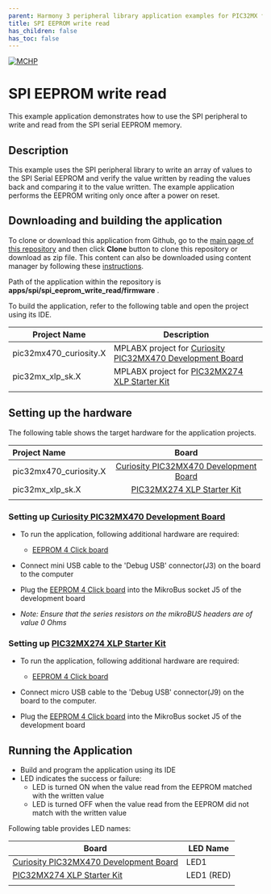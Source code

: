 ```yaml
---
parent: Harmony 3 peripheral library application examples for PIC32MX family
title: SPI EEPROM write read 
has_children: false
has_toc: false
---
```


[![MCHP](https://www.microchip.com/ResourcePackages/Microchip/assets/dist/images/logo.png)](https://www.microchip.com)

# SPI EEPROM write read

This example application demonstrates how to use the SPI peripheral to write and read from the SPI serial EEPROM memory.

## Description

This example uses the SPI peripheral library to write an array of values to the SPI Serial EEPROM and verify the value written by reading the values back and comparing it to the value written. The example application performs the EEPROM writing only once after a power on reset.

## Downloading and building the application

To clone or download this application from Github, go to the [main page of this repository](https://github.com/Microchip-MPLAB-Harmony/csp_apps_pic32mx) and then click **Clone** button to clone this repository or download as zip file.
This content can also be downloaded using content manager by following these [instructions](https://github.com/Microchip-MPLAB-Harmony/contentmanager/wiki).

Path of the application within the repository is **apps/spi/spi_eeprom_write_read/firmware** .

To build the application, refer to the following table and open the project using its IDE.

| Project Name      | Description                                    |
| ----------------- | ---------------------------------------------- |
| pic32mx470_curiosity.X | MPLABX project for [Curiosity PIC32MX470 Development Board](https://www.microchip.com/Developmenttools/ProductDetails/dm320103) |
| pic32mx_xlp_sk.X | MPLABX project for [PIC32MX274 XLP Starter Kit](https://www.microchip.com/DevelopmentTools/ProductDetails/DM320105) |
|||

## Setting up the hardware

The following table shows the target hardware for the application projects.

| Project Name| Board|
|:---------|:---------:|
| pic32mx470_curiosity.X | [Curiosity PIC32MX470 Development Board](https://www.microchip.com/Developmenttools/ProductDetails/dm320103) |
| pic32mx_xlp_sk.X | [PIC32MX274 XLP Starter Kit](https://www.microchip.com/DevelopmentTools/ProductDetails/DM320105) |
|||

### Setting up [Curiosity PIC32MX470 Development Board](https://www.microchip.com/Developmenttools/ProductDetails/dm320103)

- To run the application, following additional hardware are required:
  - [EEPROM 4 Click board](https://www.mikroe.com/eeprom-4-click)

- Connect mini USB cable to the 'Debug USB' connector(J3) on the board to the computer
- Plug the [EEPROM 4 Click board](https://www.mikroe.com/eeprom-4-click) into the MikroBus socket J5 of the development board
- *Note: Ensure that the series resistors on the mikroBUS headers are of value 0 Ohms*

### Setting up [PIC32MX274 XLP Starter Kit](https://www.microchip.com/DevelopmentTools/ProductDetails/DM320105)

- To run the application, following additional hardware are required:
  - [EEPROM 4 Click board](https://www.mikroe.com/eeprom-4-click)

- Connect micro USB cable to the 'Debug USB' connector(J9) on the board to the computer.
- Plug the [EEPROM 4 Click board](https://www.mikroe.com/eeprom-4-click) into the MikroBus socket J5 of the development board

## Running the Application

- Build and program the application using its IDE
- LED indicates the success or failure:
  - LED is turned ON when the value read from the EEPROM matched with the written value
  - LED is turned OFF when the value read from the EEPROM did not match with the written value

Following table provides LED names:

| Board      | LED Name |
| ---------- |--------- |
| [Curiosity PIC32MX470 Development Board](https://www.microchip.com/Developmenttools/ProductDetails/dm320103) | LED1 |
| [PIC32MX274 XLP Starter Kit](https://www.microchip.com/DevelopmentTools/ProductDetails/DM320105) | LED1 (RED) |
|||
